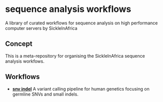 # sequence analysis workflows
A library of curated workflows for sequence analysis on high performance computer servers by SickleInAfrica

## Concept
This is a meta-repository for organising the SickleInAfrica sequence analysis workfows.

## Workflows
* [**snv indel**](https://github.com/sickle-in-africa/saw.snv-indel.git) A variant calling pipeline for human genetics focusing on germline SNVs and small indels.
